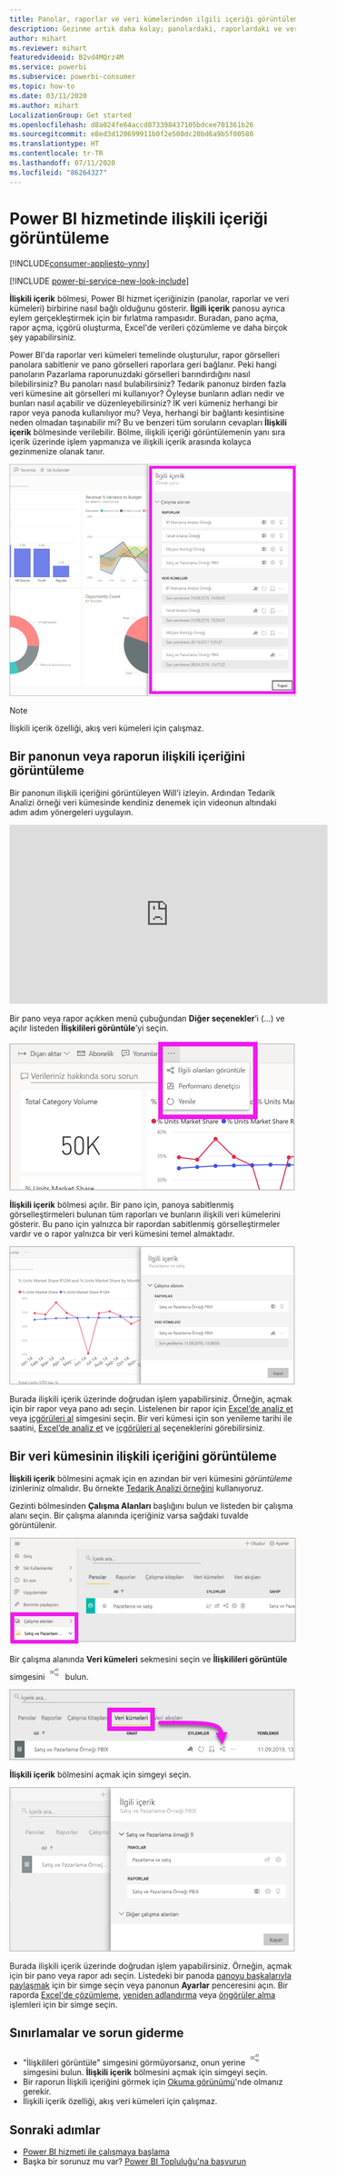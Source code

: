 ```yaml
---
title: Panolar, raporlar ve veri kümelerinden ilgili içeriği görüntüleme
description: Gezinme artık daha kolay; panolardaki, raporlardaki ve veri kümelerindeki ilişkili içeriği görüntüleyin
author: mihart
ms.reviewer: mihart
featuredvideoid: B2vd4MQrz4M
ms.service: powerbi
ms.subservice: powerbi-consumer
ms.topic: how-to
ms.date: 03/11/2020
ms.author: mihart
LocalizationGroup: Get started
ms.openlocfilehash: d8a024fe64accd873398437105bdcee701361b26
ms.sourcegitcommit: e8ed3d120699911b0f2e508dc20bd6a9b5f00580
ms.translationtype: HT
ms.contentlocale: tr-TR
ms.lasthandoff: 07/11/2020
ms.locfileid: "86264327"
---
```

# <a name="view-related-content-in-the-power-bi-service"></a>Power BI hizmetinde ilişkili içeriği görüntüleme

[!INCLUDE[consumer-appliesto-ynny](../includes/consumer-appliesto-ynny.md)]

[!INCLUDE [power-bi-service-new-look-include](../includes/power-bi-service-new-look-include.md)]

**İlişkili içerik** bölmesi, Power BI hizmet içeriğinizin (panolar, raporlar ve veri kümeleri) birbirine nasıl bağlı olduğunu gösterir. **İlgili içerik** panosu ayrıca eylem gerçekleştirmek için bir fırlatma rampasıdır. Buradan, pano açma, rapor açma, içgörü oluşturma, Excel'de verileri çözümleme ve daha birçok şey yapabilirsiniz.  

Power BI'da raporlar veri kümeleri temelinde oluşturulur, rapor görselleri panolara sabitlenir ve pano görselleri raporlara geri bağlanır. Peki hangi panoların Pazarlama raporunuzdaki görselleri barındırdığını nasıl bilebilirsiniz? Bu panoları nasıl bulabilirsiniz? Tedarik panonuz birden fazla veri kümesine ait görselleri mi kullanıyor? Öyleyse bunların adları nedir ve bunları nasıl açabilir ve düzenleyebilirsiniz? İK veri kümeniz herhangi bir rapor veya panoda kullanılıyor mu? Veya, herhangi bir bağlantı kesintisine neden olmadan taşınabilir mi? Bu ve benzeri tüm soruların cevapları **İlişkili içerik** bölmesinde verilebilir.  Bölme, ilişkili içeriği görüntülemenin yanı sıra içerik üzerinde işlem yapmanıza ve ilişkili içerik arasında kolayca gezinmenize olanak tanır.

![ilişkili içerik](./media/end-user-related/power-bi-list.png)

> [!NOTE]
> İlişkili içerik özelliği, akış veri kümeleri için çalışmaz.
> 
> 

## <a name="view-related-content-for-a-dashboard-or-report"></a>Bir panonun veya raporun ilişkili içeriğini görüntüleme
Bir panonun ilişkili içeriğini görüntüleyen Will'i izleyin. Ardından Tedarik Analizi örneği veri kümesinde kendiniz denemek için videonun altındaki adım adım yönergeleri uygulayın.

<iframe width="560" height="315" src="https://www.youtube.com/embed/B2vd4MQrz4M#t=3m05s" frameborder="0" allowfullscreen></iframe>

Bir pano veya rapor açıkken menü çubuğundan **Diğer seçenekler**’i (...) ve açılır listeden **İlişkilileri görüntüle**’yi seçin.

![Üç nokta açılır listesi](./media/end-user-related/power-bi-dropdown.png)

**İlişkili içerik** bölmesi açılır. Bir pano için, panoya sabitlenmiş görselleştirmeleri bulunan tüm raporları ve bunların ilişkili veri kümelerini gösterir. Bu pano için yalnızca bir rapordan sabitlenmiş görselleştirmeler vardır ve o rapor yalnızca bir veri kümesini temel almaktadır. 

![İlişkili içerik bölmesi](./media/end-user-related/power-bi-view-related-dashboard.png)

Burada ilişkili içerik üzerinde doğrudan işlem yapabilirsiniz.  Örneğin, açmak için bir rapor veya pano adı seçin.  Listelenen bir rapor için [Excel’de analiz et](../collaborate-share/service-analyze-in-excel.md) veya [içgörüleri al](end-user-insights.md) simgesini seçin. Bir veri kümesi için son yenileme tarihi ile saatini, [Excel’de analiz et](../collaborate-share/service-analyze-in-excel.md) ve [içgörüleri al](end-user-insights.md) seçeneklerini görebilirsiniz.  



## <a name="view-related-content-for-a-dataset"></a>Bir veri kümesinin ilişkili içeriğini görüntüleme
**İlişkili içerik** bölmesini açmak için en azından bir veri kümesini *görüntüleme* izinleriniz olmalıdır. Bu örnekte [Tedarik Analizi örneğini](../create-reports/sample-procurement.md) kullanıyoruz.

Gezinti bölmesinden **Çalışma Alanları** başlığını bulun ve listeden bir çalışma alanı seçin. Bir çalışma alanında içeriğiniz varsa sağdaki tuvalde görüntülenir. 

![gezinti bölmesindeki çalışma alanları](./media/end-user-related/power-bi-workspace.png)


Bir çalışma alanında **Veri kümeleri** sekmesini seçin ve **İlişkilileri görüntüle** simgesini ![İlişkilileri görüntüle simgesi](./media/end-user-related/power-bi-view-related-icon-new.png) bulun.

![Veri Kümeleri sekmesi](./media/end-user-related/power-bi-related-dataset.png)

**İlişkili içerik** bölmesini açmak için simgeyi seçin.

![Power BI içerik görünümünün üst kısmında ilgili içerik bölmesi açılır](media/end-user-related/power-bi-dataset.png)

Burada ilişkili içerik üzerinde doğrudan işlem yapabilirsiniz. Örneğin, açmak için bir pano veya rapor adı seçin.  Listedeki bir panoda [panoyu başkalarıyla paylaşmak](../collaborate-share/service-share-dashboards.md) için bir simge seçin veya panonun **Ayarlar** penceresini açın. Bir raporda [Excel'de çözümleme](../collaborate-share/service-analyze-in-excel.md), [yeniden adlandırma](../create-reports/service-rename.md) veya [öngörüler alma](end-user-insights.md) işlemleri için bir simge seçin.  

## <a name="limitations-and-troubleshooting"></a>Sınırlamalar ve sorun giderme
* "İlişkilileri görüntüle" simgesini görmüyorsanız, onun yerine ![İlişkilileri görüntüle simgesi](./media/end-user-related/power-bi-view-related-icon-new.png) simgesini bulun. **İlişkili içerik** bölmesini açmak için simgeyi seçin.
* Bir raporun İlişkili içeriğini görmek için [Okuma görünümü](end-user-reading-view.md)'nde olmanız gerekir.
* İlişkili içerik özelliği, akış veri kümeleri için çalışmaz.

## <a name="next-steps"></a>Sonraki adımlar
* [Power BI hizmeti ile çalışmaya başlama](../fundamentals/service-get-started.md)
* Başka bir sorunuz mu var? [Power BI Topluluğu'na başvurun](https://community.powerbi.com/)
